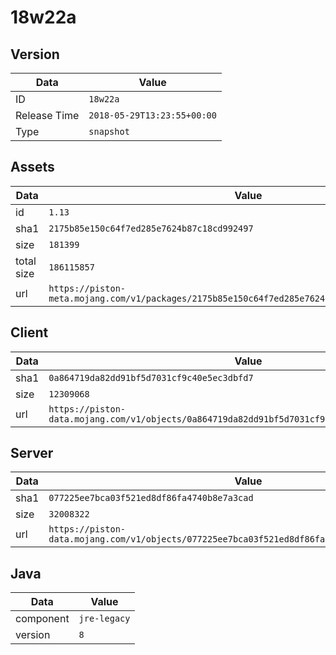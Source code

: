 # 18w22a

## Version

|**Data**        | **Value**                 |
|----------------|-------------------------|
| ID   | ```18w22a```   |
| Release Time   | ```2018-05-29T13:23:55+00:00```   |
| Type   | ```snapshot```   |

## Assets

|**Data**        | **Value**                 |
|----------------|-------------------------|
| id   | ```1.13```   |
| sha1   | ```2175b85e150c64f7ed285e7624b87c18cd992497```   |
| size   | ```181399```   |
| total size  | ```186115857```  |
| url       | ```https://piston-meta.mojang.com/v1/packages/2175b85e150c64f7ed285e7624b87c18cd992497/1.13.json``` |

## Client

|**Data**        | **Value**                 |
|----------------|-------------------------|
| sha1   | ```0a864719da82dd91bf5d7031cf9c40e5ec3dbfd7```   |
| size   | ```12309068```   |
| url       | ```https://piston-data.mojang.com/v1/objects/0a864719da82dd91bf5d7031cf9c40e5ec3dbfd7/client.jar``` |

## Server

|**Data**        | **Value**                 |
|----------------|-------------------------|
| sha1   | ```077225ee7bca03f521ed8df86fa4740b8e7a3cad```   |
| size   | ```32008322```   |
| url       | ```https://piston-data.mojang.com/v1/objects/077225ee7bca03f521ed8df86fa4740b8e7a3cad/server.jar``` |

## Java

|**Data**        | **Value**                 |
|----------------|-------------------------|
| component   | ```jre-legacy```   |
| version   | ```8```   |